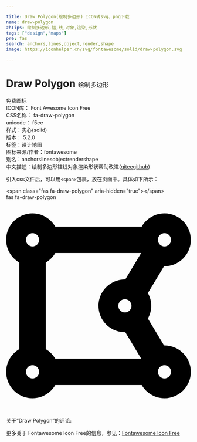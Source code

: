 ```yaml
---

title: Draw Polygon(绘制多边形) ICON转svg、png下载
name: draw-polygon
zhTips: 绘制多边形,锚,线,对象,渲染,形状
tags: ["design","maps"]
pre: fas
search: anchors,lines,object,render,shape
image: https://iconhelper.cn/svg/fontawesome/solid/draw-polygon.svg

---
```


# Draw Polygon  <small style="font-size: 60%;font-weight: 100">绘制多边形</small>


<div class="detail-page">
<p>
<span><span class="badge-success badge">免费图标</span> </span>
<br/>
<span>
ICON库：
<span class="badge-secondary badge">Font Awesome Icon Free</span> 
</span>
<br/>
<span>
CSS名称：
<span class="badge-secondary badge">fa-draw-polygon</span> 
</span>
<br/>
<span>
unicode：
<span class="badge-secondary badge">f5ee</span> 
<copy-btn content='f5ee' btn-title=""></copy-btn>
<copy-btn :content='String.fromCodePoint(parseInt("f5ee", 16))' btn-title="复制U"></copy-btn>
</span><br/><span>样式：<span class="badge-light badge">实心(solid)</span></span>
<br/>
<span>
版本：
<span class="badge-secondary badge">5.2.0</span> 
</span><br/><span>标签：<span class="badge-light badge"><router-link to="/tags/design.html">设计</router-link></span><span class="badge-light badge"><router-link to="/tags/maps.html">地图</router-link></span></span>
<br/>
<span>图标来源/作者：<span class="badge-light badge">fontawesome</span></span> 
<br/>
<span>别名：<span class="badge-light badge">anchors</span><span class="badge-light badge">lines</span><span class="badge-light badge">object</span><span class="badge-light badge">render</span><span class="badge-light badge">shape</span></span><br/><span class="zh-detail">中文描述：<span class="badge-primary badge">绘制多边形</span><span class="badge-primary badge">锚</span><span class="badge-primary badge">线</span><span class="badge-primary badge">对象</span><span class="badge-primary badge">渲染</span><span class="badge-primary badge">形状</span><span class="help-link"><span>帮助改进</span>(<a href="https://gitee.com/liuwave/icon-helper/edit/master/json/fontawesome/solid/draw-polygon.json" target="_blank" rel="noopener noreferrer">gitee</a><a href="https://github.com/liuwave/icon-helper/edit/master/json/fontawesome/solid/draw-polygon.json" target="_blank" rel="noopener noreferrer">github</a></span>)</span><br/>
</p>
</div>
<div class="alert alert-dark">
  <i class="fas fa-draw-polygon fa-xs"></i>
  <i class="fas fa-draw-polygon fa-sm"></i>
  <i class="fas fa-draw-polygon fa-lg"></i>
  <i class="fas fa-draw-polygon fa-2x"></i>
  <i class="fas fa-draw-polygon fa-3x"></i>
  <i class="fas fa-draw-polygon fa-5x"></i>
  <i class="fas fa-draw-polygon fa-7x"></i>
</div>
<div>
  <p>引入css文件后，可以用<code>&lt;span&gt;</code>包裹，放在页面中。具体如下所示：    
  </p>
  <div class="alert alert-primary" style="font-size: 14px">
    &lt;span class="fas fa-draw-polygon" aria-hidden="true"&gt;&lt;/span&gt;
    <copy-btn content='<span class="fas fa-draw-polygon" aria-hidden="true"></span>'></copy-btn>
  </div>
  <div class="alert alert-secondary">
    <i class="fas fa-draw-polygon"
    style="font-size: 24px"
    aria-hidden="true"></i> fas fa-draw-polygon
    <copy-btn content="fas fa-draw-polygon" btn-title="复制图标名称"></copy-btn>
  </div>
</div>
<div id="svg" class="svg-wrap">
<svg xmlns="http://www.w3.org/2000/svg" viewBox="0 0 448 512"><path d="M384 352c-.35 0-.67.1-1.02.1l-39.2-65.32c5.07-9.17 8.22-19.56 8.22-30.78s-3.14-21.61-8.22-30.78l39.2-65.32c.35.01.67.1 1.02.1 35.35 0 64-28.65 64-64s-28.65-64-64-64c-23.63 0-44.04 12.95-55.12 32H119.12C108.04 44.95 87.63 32 64 32 28.65 32 0 60.65 0 96c0 23.63 12.95 44.04 32 55.12v209.75C12.95 371.96 0 392.37 0 416c0 35.35 28.65 64 64 64 23.63 0 44.04-12.95 55.12-32h209.75c11.09 19.05 31.49 32 55.12 32 35.35 0 64-28.65 64-64 .01-35.35-28.64-64-63.99-64zm-288 8.88V151.12A63.825 63.825 0 0 0 119.12 128h208.36l-38.46 64.1c-.35-.01-.67-.1-1.02-.1-35.35 0-64 28.65-64 64s28.65 64 64 64c.35 0 .67-.1 1.02-.1l38.46 64.1H119.12A63.748 63.748 0 0 0 96 360.88zM272 256c0-8.82 7.18-16 16-16s16 7.18 16 16-7.18 16-16 16-16-7.18-16-16zM400 96c0 8.82-7.18 16-16 16s-16-7.18-16-16 7.18-16 16-16 16 7.18 16 16zM64 80c8.82 0 16 7.18 16 16s-7.18 16-16 16-16-7.18-16-16 7.18-16 16-16zM48 416c0-8.82 7.18-16 16-16s16 7.18 16 16-7.18 16-16 16-16-7.18-16-16zm336 16c-8.82 0-16-7.18-16-16s7.18-16 16-16 16 7.18 16 16-7.18 16-16 16z"/></svg>
</div>
<detail full-name='fa-draw-polygon'></detail>
<div>
<p>关于“Draw Polygon”的评论:</p>
</div>
<Vssue title="关于“Draw Polygon”的评论" ></Vssue>    
<div><p>更多关于  Fontawesome Icon Free的信息，参见：<a target="_blank" href="https://iconhelper.cn/fontawesome.html">Fontawesome Icon Free</a>
</p></div>
